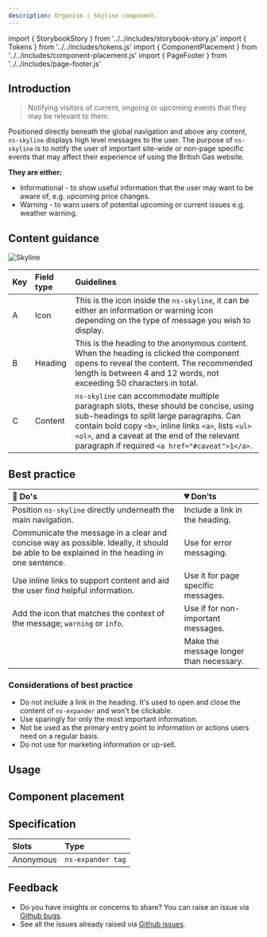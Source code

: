 ```yaml
---
description: Organism | Skyline component.
---
```


import { StorybookStory } from '../../includes/storybook-story.js'
import { Tokens } from '../../includes/tokens.js'
import { ComponentPlacement } from '../../includes/component-placement.js'
import { PageFooter } from '../../includes/page-footer.js'

## Introduction

> Notifying visitors of current, ongoing or upcoming events that they may be relevant to them.

Positioned directly beneath the global navigation and above any content, `ns-skyline` displays high level messages to the user.  The purpose of `ns-skyline` is to notify the user of important site-wide or non-page specific events that may affect their experience of using the British Gas website.

<b>They are either:</b>

* Informational - to show useful information that the user may want to be aware of, e.g. upcoming price changes.
* Warning - to warn users of potential upcoming or current issues e.g. weather warning.

## Content guidance

![Skyline](https://user-images.githubusercontent.com/45626534/75039520-c556d180-54b0-11ea-9c34-a3bdd6f35751.png)

| Key | Field type | Guidelines |
| :--- | :--- | :--- |
| A | Icon | This is the icon inside the `ns-skyline`, it can be either an information or warning icon depending on the type of message you wish to display. |
| B | Heading | This is the heading to the anonymous content. When the heading is clicked the component opens to reveal the content. The recommended length is between 4 and 12 words, not exceeding 50 characters in total. |
| C | Content | `ns-skyline` can accommodate multiple paragraph slots, these should be concise, using sub-headings to split large paragraphs. Can contain bold copy `<b>`, inline links `<a>`, lists `<ul>` `<ol>`, and a caveat at the end of the relevant paragraph if required `<a href="#caveat">1</a>`.|

## Best practice

| 💚 Do's | 💔 Don'ts |
| :--- | :--- |
| Position `ns-skyline` directly underneath the main navigation. | Include a link in the heading. |
| Communicate the message in a clear and concise way as possible. Ideally, it should be able to be explained in the heading in one sentence. | Use for error messaging. |
| Use inline links to support content and aid the user find helpful information. | Use it for page specific messages. |
| Add the icon that matches the context of the message; `warning` or `info`. | Use if for non-important messages. |
|  | Make the message longer than necessary. |

### Considerations of best practice

* Do not include a link in the heading. It's used to open and close the content of `ns-expander` and won't be clickable.
* Use sparingly for only the most important information.
* Not be used as the primary entry point to information or actions users need on a regular basis.
* Do not use for marketing information or up-sell.

## Usage

<StorybookStory story="components-ns-skyline--singular"></StorybookStory>

## Component placement

<ComponentPlacement component="ns-skyline"></ComponentPlacement>


## Specification

| Slots | Type |
| :--- | :--- |
| Anonymous | `ns-expander tag` |

<Tokens component="skyline"></Tokens>

## Feedback

* Do you have insights or concerns to share? You can raise an issue via [Github bugs](https://github.com/ConnectedHomes/nucleus/issues/new?assignees=&labels=Bug&template=a--bug-report.md&title=[bug]%20[ns-skyline]).
* See all the issues already raised via [Github issues](https://github.com/connectedHomes/nucleus/issues?utf8=%E2%9C%93&q=is%3Aopen+is%3Aissue+label%3ABug+[ns-skyline]).

<PageFooter></PageFooter>
